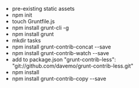 - pre-existing static assets
- npm init
- touch Gruntfile.js
- npm install grunt-cli -g
- npm install grunt
- mkdir tasks
- npm install grunt-contrib-concat --save
- npm install grunt-contrib-watch  --save
- add to package.json "grunt-contrib-less": "git://github.com/davemo/grunt-contrib-less.git"
- npm install
- npm install grunt-contrib-copy --save

